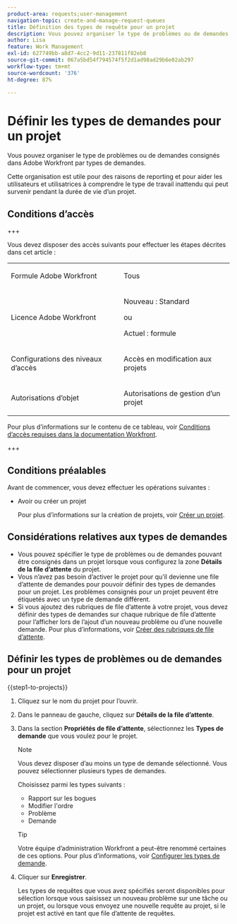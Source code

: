 ```yaml
---
product-area: requests;user-management
navigation-topic: create-and-manage-request-queues
title: Définition des types de requête pour un projet
description: Vous pouvez organiser le type de problèmes ou de demandes consignés dans Adobe Workfront par types de demandes.
author: Lisa
feature: Work Management
exl-id: 627749bb-a8d7-4cc2-9d11-237811f82eb8
source-git-commit: 067a5bd54f794574f5f2d1ad98ad29b6e02ab297
workflow-type: tm+mt
source-wordcount: '376'
ht-degree: 87%

---
```


# Définir les types de demandes pour un projet

Vous pouvez organiser le type de problèmes ou de demandes consignés dans Adobe Workfront par types de demandes.

Cette organisation est utile pour des raisons de reporting et pour aider les utilisateurs et utilisatrices à comprendre le type de travail inattendu qui peut survenir pendant la durée de vie d’un projet.

## Conditions d’accès

+++

Vous devez disposer des accès suivants pour effectuer les étapes décrites dans cet article :

<table style="table-layout:auto"> 
 <col> 
 <col> 
 <tbody> 
  <tr> 
   <td role="rowheader">Formule Adobe Workfront</td> 
   <td> <p>Tous</p> </td> 
  </tr> 
  <tr> 
   <td role="rowheader">Licence Adobe Workfront</td> 
   <td>
    <p>Nouveau : Standard</p>
    <p>ou</p>
    <p>Actuel : formule</p></td>  
  </tr> 
  <tr> 
   <td role="rowheader">Configurations des niveaux d’accès</td> 
   <td> <p>Accès en modification aux projets</p></td> 
  </tr> 
  <tr> 
   <td role="rowheader">Autorisations d’objet</td> 
   <td> <p>Autorisations de gestion d’un projet</p></td> 
  </tr> 
 </tbody> 
</table>

Pour plus d’informations sur le contenu de ce tableau, voir [Conditions d’accès requises dans la documentation Workfront](/help/quicksilver/administration-and-setup/add-users/access-levels-and-object-permissions/access-level-requirements-in-documentation.md).

+++

## Conditions préalables

Avant de commencer, vous devez effectuer les opérations suivantes :

* Avoir ou créer un projet

  Pour plus d’informations sur la création de projets, voir [Créer un projet](../../../manage-work/projects/create-projects/create-project.md).

## Considérations relatives aux types de demandes

* Vous pouvez spécifier le type de problèmes ou de demandes pouvant être consignés dans un projet lorsque vous configurez la zone **Détails de la file d’attente** du projet.
* Vous n’avez pas besoin d’activer le projet pour qu’il devienne une file d’attente de demandes pour pouvoir définir des types de demandes pour un projet. Les problèmes consignés pour un projet peuvent être étiquetés avec un type de demande différent.
* Si vous ajoutez des rubriques de file d’attente à votre projet, vous devez définir des types de demandes sur chaque rubrique de file d’attente pour l’afficher lors de l’ajout d’un nouveau problème ou d’une nouvelle demande. Pour plus d’informations, voir [Créer des rubriques de file d’attente](../../../manage-work/requests/create-and-manage-request-queues/create-queue-topics.md).

## Définir les types de problèmes ou de demandes pour un projet

{{step1-to-projects}}

1. Cliquez sur le nom du projet pour l’ouvrir.
1. Dans le panneau de gauche, cliquez sur **Détails de la file d’attente**.
1. Dans la section **Propriétés de file d’attente**, sélectionnez les **Types de demande** que vous voulez pour le projet.

   >[!NOTE]
   >
   >Vous devez disposer d’au moins un type de demande sélectionné. Vous pouvez sélectionner plusieurs types de demandes.

   Choisissez parmi les types suivants :

   * Rapport sur les bogues
   * Modifier l&#39;ordre
   * Problème
   * Demande

   >[!TIP]
   >
   >Votre équipe d’administration Workfront a peut-être renommé certaines de ces options. Pour plus d’informations, voir [Configurer les types de demande](../../../administration-and-setup/set-up-workfront/configure-system-defaults/configure-request-types.md).

1. Cliquer sur **Enregistrer**.

   Les types de requêtes que vous avez spécifiés seront disponibles pour sélection lorsque vous saisissez un nouveau problème sur une tâche ou un projet, ou lorsque vous envoyez une nouvelle requête au projet, si le projet est activé en tant que file d’attente de requêtes.
